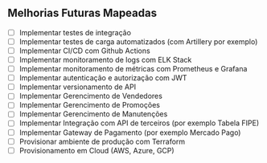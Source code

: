 ## Melhorias Futuras Mapeadas

- [ ] Implementar testes de integração
- [ ] Implementar testes de carga automatizados (com Artillery por exemplo)
- [ ] Implementar CI/CD com Github Actions
- [ ] Implementar monitoramento de logs com ELK Stack
- [ ] Implementar monitoramento de métricas com Prometheus e Grafana
- [ ] Implementar autenticação e autorização com JWT
- [ ] Implementar versionamento de API
- [ ] Implementar Gerencimento de Vendedores
- [ ] Implementar Gerencimento de Promoções
- [ ] Implementar Gerencimento de Manutenções
- [ ] Implementar Integração com API de terceiros (por exemplo Tabela FIPE)
- [ ] Implementar Gateway de Pagamento (por exemplo Mercado Pago)
- [ ] Provisionar ambiente de produção com Terraform
- [ ] Provisionamento em Cloud (AWS, Azure, GCP)
